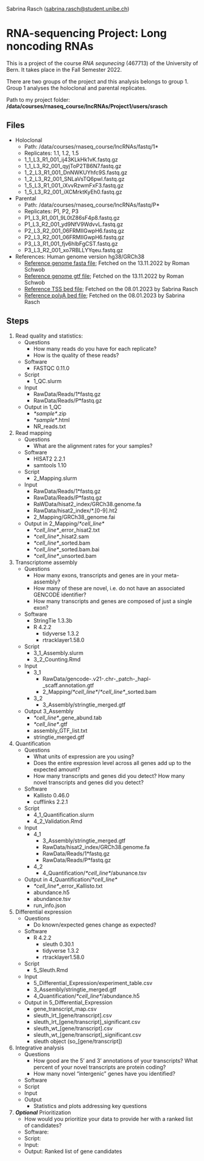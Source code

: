 Sabrina Rasch (sabrina.rasch@student.unibe.ch)

# RNA-sequencing Project: Long noncoding RNAs

This is a project of the course *RNA sequnecing* (467713) of the University of Bern. It takes place in the Fall Semester 2022.

There are two groups of the project and this analysis belongs to group 1. Group 1 analyses the holoclonal and parental replicates.

Path to my project folder: **/data/courses/rnaseq_course/lncRNAs/Project1/users/srasch**

## Files

* Holoclonal
    * Path: /data/courses/rnaseq_course/lncRNAs/fastq/1\*
    * Replicates: 1.1, 1.2, 1.5
    * 1_1_L3_R1_001_ij43KLkHk1vK.fastq.gz
    * 1_1_L3_R2_001_qyjToP2TB6N7.fastq.gz
    * 1_2_L3_R1_001_DnNWKUYhfc9S.fastq.gz
    * 1_2_L3_R2_001_SNLaVsTQ6pwl.fastq.gz
    * 1_5_L3_R1_001_iXvvRzwmFxF3.fastq.gz
    * 1_5_L3_R2_001_iXCMrktKyEh0.fastq.gz
* Parental
    * Path: /data/courses/rnaseq_course/lncRNAs/fastq/P\*
    * Replicates: P1, P2, P3
    * P1_L3_R1_001_9L0tZ86sF4p8.fastq.gz
    * P1_L3_R2_001_yd9NfV9WdvvL.fastq.gz
    * P2_L3_R2_001_06FRMIIGwpH6.fastq.gz
    * P2_L3_R2_001_06FRMIIGwpH6.fastq.gz
    * P3_L3_R1_001_fjv6hlbFgCST.fastq.gz
    * P3_L3_R2_001_xo7RBLLYYqeu.fastq.gz
* References: Human genome version hg38/GRCh38
    * [Reference genome fasta file](https://www.gencodegenes.org/human/release_21.html); Fetched on the 13.11.2022 by Roman Schwob
    * [Reference genome gtf file](https://www.gencodegenes.org/human/release_21.html); Fetched on the 13.11.2022 by Roman Schwob
    * [Reference TSS bed file](https://fantom.gsc.riken.jp/5/datafiles/reprocessed/hg38_latest/extra/CAGE_peaks/breakdown/); Fetched on the 08.01.2023 by Sabrina Rasch
    * [Reference polyA bed file](https://polyasite.unibas.ch/atlas); Fetched on the 08.01.2023 by Sabrina Rasch
    
## Steps

1. Read quality and statistics:
    * Questions
        * How many reads do you have for each replicate?
        * How is the quality of these reads?
    * Software
        * FASTQC 0.11.0
    * Script
        * 1_QC.slurm
    * Input
        * RawData/Reads/1\*fastq.gz
        * RawData/Reads/P\*fastq.gz
    * Output in 1_QC
        * *\*sample\**.zip
        * *\*sample\**.html
        * NR_reads.txt
2. Read mapping
    * Questions
        * What are the alignment rates for your samples?
    * Software
        * HISAT2 2.2.1
        * samtools 1.10
    * Script
        * 2_Mapping.slurm
    * Input
        * RawData/Reads/1\*fastq.gz
        * RawData/Reads/P\*fastq.gz
        * RaWData/hisat2_index/GRCh38.genome.fa
        * RawData/hisat2_index/\*.[0-9].ht2
        * 2_Mapping/GRCh38_genome.fai
    * Output in 2_Mapping/*\*cell_line\**
        * *\*cell_line\**_error_hisat2.txt
        * *\*cell_line\**_hisat2.sam
        * *\*cell_line\**_sorted.bam
        * *\*cell_line\**_sorted.bam.bai
        * *\*cell_line\**_unsorted.bam
3. Transcriptome assembly
    * Questions
        * How many exons, transcripts and genes are in your meta-assembly?
        * How many of these are novel, i.e. do not have an associated GENCODE identifier?
        * How many transcripts and genes are composed of just a single exon?
    * Software
        * StringTie 1.3.3b
        * R 4.2.2
            * tidyverse 1.3.2
            * rtracklayer1.58.0
    * Script
        * 3_1_Assembly.slurm
        * 3_2_Counting.Rmd
    * Input
        * 3_1
            * RawData/gencode\-.v21\-.chr\-_patch\-_hapl\-_scaff.annotation.gtf
            * 2_Mapping/*\*cell_line\**/*\*cell_line\**_sorted.bam
        * 3_2
            * 3_Assembly/stringtie_merged.gtf
    * Output 3_Assembly
        * *\*cell_line\**_gene_abund.tab
        * *\*cell_line\**.gtf
        * assembly_GTF_list.txt
        * stringtie_merged.gtf
4. Quantification
    * Questions
        * What units of expression are you using?
        * Does the entire expression level across all genes add up to the expected amount?
        * How many transcripts and genes did you detect? How many novel transcripts and genes did you detect?
    * Software
        * Kallisto 0.46.0
        * cufflinks 2.2.1
    * Script
        * 4_1_Quantification.slurm
        * 4_2_Validation.Rmd
    * Input
        * 4_1
            * 3_Assembly/stringtie_merged.gtf
            * RawData/hisat2_index/GRCh38.genome.fa
            * RawData/Reads/1\*fastq.gz
            * RawData/Reads/P\*fastq.gz
        * 4_2
            * 4_Quantification/*\*cell_line\**/abunance.tsv
    * Output in 4_Quantification/*\*cell_line\** 
        * *\*cell_line\**_error_Kallisto.txt
        * abundance.h5
        * abundance.tsv
        * run_info.json
5. Differential expression
    * Questions
        * Do known/expected genes change as expected?
    * Software
        * R 4.2.2
            * sleuth 0.30.1
            * tidyverse 1.3.2
            * rtracklayer1.58.0
    * Script
        * 5_Sleuth.Rmd
    * Input
        * 5_Differential_Expression/experiment_table.csv
        * 3_Assembly/stringtie_merged.gtf
        * 4_Quantification/*\*cell_line\**/abundance.h5
    * Output in 5_Differential_Expression
        * gene_transcript_map.csv
        * sleuth_lrt_[gene/transcript].csv
        * sleuth_lrt_[gene/transcript]_significant.csv
        * sleuth_wt_[gene/transcript].csv
        * sleuth_wt_[gene/transcript]_significant.csv
        * sleuth object (so_[gene/transcript])
6. Integrative analysis
    * Questions
        * How good are the 5’ and 3’ annotations of your transcripts? What percent of your novel transcripts are protein coding?
        * How many novel “intergenic” genes have you identified?
    * Software
    * Script
    * Input
    * Output
        * Statistics and plots addressing key questions
7. ***Optional*** Prioritization
    * How would you prioritize your data to provide her with a ranked list of candidates?
    * Software:
    * Script:
    * Input: 
    * Output: Ranked list of gene candidates

